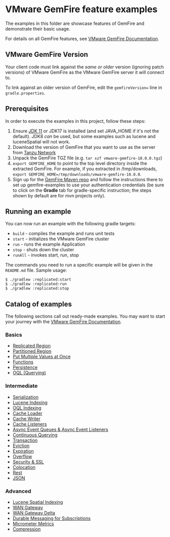 <!--
  ~ Copyright (c) VMware, Inc. 2023. All rights reserved.
  ~ SPDX-License-Identifier: Apache-2.0
  -->
<!--
Licensed to the Apache Software Foundation (ASF) under one or more
contributor license agreements.  See the NOTICE file distributed with
this work for additional information regarding copyright ownership.
The ASF licenses this file to You under the Apache License, Version 2.0
(the "License"); you may not use this file except in compliance with
the License.  You may obtain a copy of the License at

     http://www.apache.org/licenses/LICENSE-2.0

Unless required by applicable law or agreed to in writing, software
distributed under the License is distributed on an "AS IS" BASIS,
WITHOUT WARRANTIES OR CONDITIONS OF ANY KIND, either express or implied.
See the License for the specific language governing permissions and
limitations under the License.
-->

# VMware GemFire feature examples
The examples in this folder are showcase features of GemFire and demonstrate their basic usage.

For details on all GemFire features, see [VMware GemFire Documentation](https://docs.vmware.com/en/VMware-GemFire).

## VMware GemFire Version
Your client code must link against the _same or older_ version (ignoring patch versions) of VMware GemFire as the VMware GemFire server it will connect to.

To link against an older version of GemFire, edit the `gemfireVersion=` line in `gradle.properties`.

## Prerequisites

In order to execute the examples in this project, follow these steps:
1. Ensure [JDK 11](https://bell-sw.com/pages/downloads/) or JDK17 is installed (and set JAVA_HOME if it's not the default).  JDK8 *can* be used, but some examples such as lucene and luceneSpatial will not work.
1. Download the version of GemFire that you want to use as the server from [Tanzu Network](https://network.tanzu.vmware.com/products/pivotal-gemfire/)
1. Unpack the GemFire TGZ file (e.g. `tar xzf vmware-gemfire-10.0.0.tgz`)
1. `export GEMFIRE_HOME` to point to the top level directory inside the extracted GemFire. For example, if you extracted in /tmp/downloads, `export GEMFIRE_HOME=/tmp/downloads/vmware-gemfire-10.0.0`.
1. Sign up for the [GemFire Maven repo](https://commercial-repo.pivotal.io/) and follow the instructions there to set up gemfire-examples to use your authentication credentials (be sure to click on the **Gradle** tab for gradle-specific instruction; the steps shown by default are for mvn projects only).

## Running an example

You can now run an example with the following gradle targets:

* `build` - compiles the example and runs unit tests
* `start` - initializes the VMware GemFire cluster
* `run` - runs the example Application
* `stop` - shuts down the cluster
* `runAll` - invokes start, run, stop

The commands you need to run a specific example will be given in the `README.md` file. Sample
usage:

    $ ./gradlew :replicated:start
    $ ./gradlew :replicated:run
    $ ./gradlew :replicated:stop

## Catalog of examples

The following sections call out ready-made examples.  You may want to start your journey with the [VMware GemFire Documentation](https://docs.vmware.com/en/VMware-Tanzu-GemFire/9.15/tgf/GUID-about_gemfire.html).

### Basics

*  [Replicated Region](replicated/)
*  [Partitioned Region](partitioned/)
*  [Put Multiple Values at Once](putall/)
*  [Functions](functions/)
*  [Persistence](persistence/)
*  [OQL (Querying)](queries/)

### Intermediate

*  [Serialization](serialization/)
*  [Lucene Indexing](lucene/)
*  [OQL Indexing](indexes/)
*  [Cache Loader](loader/)
*  [Cache Writer](writer/)
*  [Cache Listeners](listener/)
*  [Async Event Queues & Async Event Listeners](async/)
*  [Continuous Querying](cq/)
*  [Transaction](transaction/)
*  [Eviction](eviction/)
*  [Expiration](expiration/)
*  [Overflow](overflow/)
*  [Security & SSL](clientSecurity/)
*  [Colocation](colocation/)
*  [Rest](rest/)
*  [JSON](json/)

### Advanced

*  [Lucene Spatial Indexing](luceneSpatial/)
*  [WAN Gateway](wan/)
*  [WAN Gateway Delta](wanDelta/)
*  [Durable Messaging for Subscriptions](durableMessaging/)
*  [Micrometer Metrics](micrometerMetrics/)
*  [Compression](compression/)
